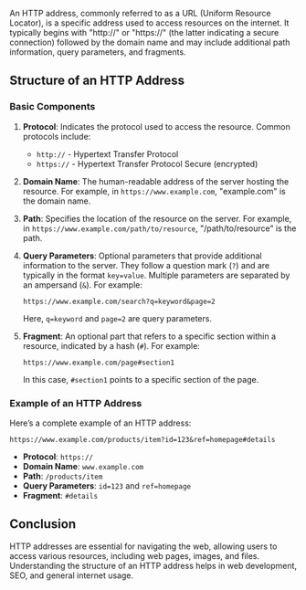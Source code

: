 An HTTP address, commonly referred to as a URL (Uniform Resource Locator), is a specific address used to access resources on the internet. It typically begins with "http://" or "https://" (the latter indicating a secure connection) followed by the domain name and may include additional path information, query parameters, and fragments.

## Structure of an HTTP Address

### Basic Components
1. **Protocol**: Indicates the protocol used to access the resource. Common protocols include:
   - `http://` - Hypertext Transfer Protocol
   - `https://` - Hypertext Transfer Protocol Secure (encrypted)

2. **Domain Name**: The human-readable address of the server hosting the resource. For example, in `https://www.example.com`, "example.com" is the domain name.

3. **Path**: Specifies the location of the resource on the server. For example, in `https://www.example.com/path/to/resource`, "/path/to/resource" is the path.

4. **Query Parameters**: Optional parameters that provide additional information to the server. They follow a question mark (`?`) and are typically in the format `key=value`. Multiple parameters are separated by an ampersand (`&`). For example:
   ```
   https://www.example.com/search?q=keyword&page=2
   ```
   Here, `q=keyword` and `page=2` are query parameters.

5. **Fragment**: An optional part that refers to a specific section within a resource, indicated by a hash (`#`). For example:
   ```
   https://www.example.com/page#section1
   ```
   In this case, `#section1` points to a specific section of the page.

### Example of an HTTP Address
Here’s a complete example of an HTTP address:
```
https://www.example.com/products/item?id=123&ref=homepage#details
```
- **Protocol**: `https://`
- **Domain Name**: `www.example.com`
- **Path**: `/products/item`
- **Query Parameters**: `id=123` and `ref=homepage`
- **Fragment**: `#details`

## Conclusion
HTTP addresses are essential for navigating the web, allowing users to access various resources, including web pages, images, and files. Understanding the structure of an HTTP address helps in web development, SEO, and general internet usage.